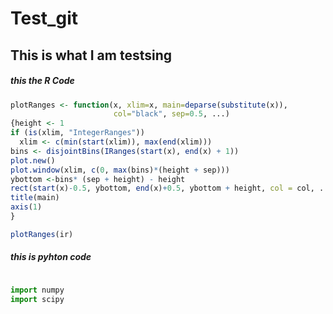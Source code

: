 # Test_git
## This is what I am testsing

##### this the R Code
```R
plotRanges <- function(x, xlim=x, main=deparse(substitute(x)),
                       col="black", sep=0.5, ...)
{height <- 1
if (is(xlim, "IntegerRanges"))
  xlim <- c(min(start(xlim)), max(end(xlim)))
bins <- disjointBins(IRanges(start(x), end(x) + 1))
plot.new()
plot.window(xlim, c(0, max(bins)*(height + sep)))
ybottom <-bins* (sep + height) - height 
rect(start(x)-0.5, ybottom, end(x)+0.5, ybottom + height, col = col, ...)
title(main)
axis(1)
}

plotRanges(ir)
``` 
##### this is pyhton code

```python

import numpy
import scipy


```




